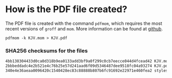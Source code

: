 # How is the PDF file created?
The PDF file is created with the command `pdfmom`, which requires the most recent versions of `groff` and `mom`.
More information can be found at [github](https://github.com/0xR3V/Bibles).

```shell
pdfmom -k KJV.mom > KJV.pdf
```

### SHA256 checksums for the files
```txt
4bb138304433d0ca0d318b9ea0133add3bf9a0f299c0cb7eecce044d4fcead42 KJV.mom
2bbbeddadc4e2b521e4c76b25e57d241aad6f09d5346487dee9518fc04a93274 KJV.pdf
340e4e36aeaa0096420c1540428ec83c88888b807b6fc91692e22971e460fea2 stylesheet.mom
```

<!-- 52ea6cca75fbc0f4a10d3ac6e99e16d1 -->
